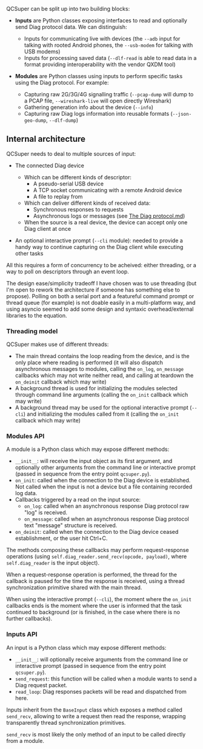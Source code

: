 QCSuper can be split up into two building blocks:

* **Inputs** are Python classes exposing interfaces to read and optionally send Diag protocol data. We can distinguish:
  * Inputs for communicating live with devices (the `--adb` input for talking with rooted Android phones, the `--usb-modem` for talking with USB modems)
  * Inputs for processing saved data (`--dlf-read` is able to read data in a format providing interoperability with the vendor QXDM tool)

* **Modules** are Python classes using inputs to perform specific tasks using the Diag protocol. For example:
  * Capturing raw 2G/3G/4G signalling traffic (`--pcap-dump` will dump to a PCAP file, `--wireshark-live` will open directly Wireshark)
  * Gathering generation info about the device (`--info`)
  * Capturing raw Diag logs information into reusable formats (`--json-geo-dump`, `--dlf-dump`)

## Internal architecture

QCSuper needs to deal to multiple sources of input:

* The connected Diag device
  * Which can be different kinds of descriptor:
    * A pseudo-serial USB device
    * A TCP socket communicating with a remote Android device
    * A file to replay from
  * Which can deliver different kinds of received data:
    * Synchronous responses to requests
    * Asynchronous logs or messages (see [The Diag protocol.md](The%20Diag%20protocol.md))
  * When the source is a real device, the device can accept only one Diag client at once

* An optional interactive prompt (`--cli` module): needed to provide a handy way to continue capturing on the Diag client while executing other tasks

All this requires a form of concurrency to be acheived: either threading, or a way to poll on descriptors through an event loop.

The design ease/simplicity tradeoff I have chosen was to use threading (but I'm open to rework the architecture if someone has something else to propose). Polling on both a serial port and a featureful command prompt or thread queue (for example) is not doable easily in a multi-platform way, and using asyncio seemed to add some design and syntaxic overhead/external libraries to the equation.

### Threading model

QCSuper makes use of different threads:

* The main thread contains the loop reading from the device, and is the only place where reading is performed (it will also dispatch asynchronous messages to modules, calling the `on_log`, `on_message` callbacks which may not write neither read, and calling at teardown the `on_deinit` callback which may write)
* A background thread is used for initializing the modules selected through command line arguments (calling the `on_init` callback which may write)
* A background thread may be used for the optional interactive prompt (`--cli`) and initializing the modules called from it (calling the `on_init` callback which may write)

### Modules API

A module is a Python class which may expose different methods:

* `__init__`: will receive the input object as its first argument, and optionally other arguments from the command line or interactive prompt (passed in sequence from the entry point `qcsuper.py`).
* `on_init`: called when the connection to the Diag device is established. Not called when the input is not a device but a file containing recorded log data.
* Callbacks triggered by a read on the input source:
  * `on_log`: called when an asynchronous response Diag protocol raw "log" is received.
  * `on_message`: called when an asynchronous response Diag protocol text "message" structure is received.
* `on_deinit`: called when the connection to the Diag device ceased establishment, or the user hit Ctrl+C.

The methods composing these callbacks may perform request-response operations (using `self.diag_reader.send_recv(opcode, payload)`, where `self.diag_reader` is the input object).

When a request-response operation is performed, the thread for the callback is paused for the time the response is received, using a thread synchronization primitive shared with the main thread.

When using the interactive prompt (`--cli`), the moment where the `on_init` callbacks ends is the moment where the user is informed that the task continued to background (or is finished, in the case where there is no further callbacks).

### Inputs API

An input is a Python class which may expose different methods:

* `__init__`: will optionally receive arguments from the command line or interactive prompt (passed in sequence from the entry point `qcsuper.py`).
* `send_request`: this function will be called when a module wants to send a Diag request packet.
* `read_loop`: Diag responses packets will be read and dispatched from here.

Inputs inherit from the `BaseInput` class which exposes a method called `send_recv`, allowing to write a request then read the response, wrapping transparently thread synchronization primitives.

`send_recv` is most likely the only method of an input to be called directly from a module.
